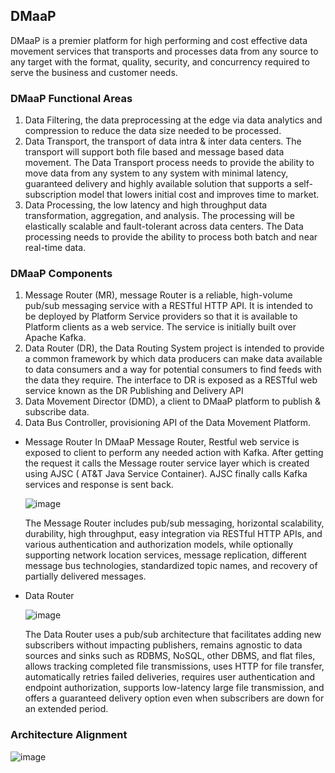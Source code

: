 ## DMaaP
DMaaP is a premier platform for high performing and cost effective data movement services that transports and processes data from any source to any target with the format, quality, security, and concurrency required to serve the business and customer needs.

### DMaaP Functional Areas
1. Data Filtering, the data preprocessing at the edge via data analytics and compression to reduce the data size needed to be processed.
2. Data Transport, the transport of data intra & inter data centers. The transport will support both file based and message based data movement. The Data Transport process needs to provide the ability to move data from any system to any system with minimal latency, guaranteed delivery and highly available solution that supports a self-subscription model that lowers initial cost and improves time to market.
3. Data Processing, the low latency and high throughput data transformation, aggregation, and analysis. The processing will be elastically scalable and fault-tolerant across data centers. The Data processing needs to provide the ability to process both batch and near real-time data.  

### DMaaP Components
1. Message Router (MR), message Router is a reliable, high-volume pub/sub messaging service with a RESTful HTTP API. It is intended to be deployed by Platform Service providers so that it is available to Platform clients as a web service. The service is initially built over Apache Kafka.
2. Data Router (DR), the Data Routing System project is intended to provide a common framework by which data producers can make data available to data consumers and a way for potential consumers to find feeds with the data they require. The interface to DR is exposed as a RESTful web service known as the DR Publishing and Delivery API
3. Data Movement Director (DMD), a client to DMaaP platform to publish & subscribe data.
4. Data Bus Controller, provisioning API of the Data Movement Platform.

* Message Router
In DMaaP Message Router, Restful web service is exposed to client to perform any needed action with Kafka. After getting the request it calls the Message router service layer which is created using AJSC ( AT&T Java Service Container).
AJSC finally calls Kafka services and response is sent back.

  ![image](https://github.com/bmw-ece-ntust/internship/assets/145204053/ca3394a9-07f6-4c64-91db-dab2574166d2)

    The Message Router includes pub/sub messaging, horizontal scalability, durability, high throughput, easy integration via RESTful HTTP APIs,
    and various authentication and authorization models, while optionally supporting network location services, message replication, different message bus technologies, standardized topic names,
    and recovery of partially delivered messages.

* Data Router
  
  ![image](https://github.com/bmw-ece-ntust/internship/assets/145204053/95a21728-76fb-47da-8616-a644dffefc0b)

    The Data Router uses a pub/sub architecture that facilitates adding new subscribers without impacting publishers, remains agnostic to data sources and sinks such as RDBMS, NoSQL, other DBMS, and flat files, allows tracking completed file transmissions, uses HTTP for file transfer, automatically retries failed deliveries,
    requires user authentication and endpoint authorization, supports low-latency large file transmission, and offers a guaranteed delivery option even when subscribers are down for an extended period.

### Architecture Alignment
   ![image](https://github.com/bmw-ece-ntust/internship/assets/145204053/53ff12c3-86e2-4d69-85fd-7f5dcaf7eae5)
